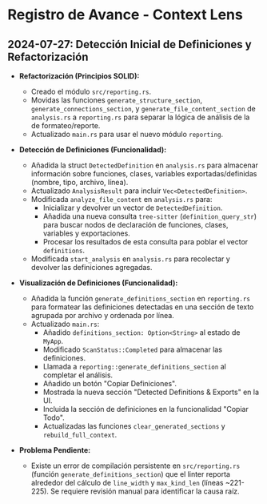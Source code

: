 # Registro de Avance - Context Lens

## 2024-07-27: Detección Inicial de Definiciones y Refactorización

- **Refactorización (Principios SOLID):**
  - Creado el módulo `src/reporting.rs`.
  - Movidas las funciones `generate_structure_section`, `generate_connections_section`, y `generate_file_content_section` de `analysis.rs` a `reporting.rs` para separar la lógica de análisis de la de formateo/reporte.
  - Actualizado `main.rs` para usar el nuevo módulo `reporting`.

- **Detección de Definiciones (Funcionalidad):**
  - Añadida la struct `DetectedDefinition` en `analysis.rs` para almacenar información sobre funciones, clases, variables exportadas/definidas (nombre, tipo, archivo, línea).
  - Actualizado `AnalysisResult` para incluir `Vec<DetectedDefinition>`.
  - Modificada `analyze_file_content` en `analysis.rs` para:
    - Inicializar y devolver un vector de `DetectedDefinition`.
    - Añadida una nueva consulta `tree-sitter` (`definition_query_str`) para buscar nodos de declaración de funciones, clases, variables y exportaciones.
    - Procesar los resultados de esta consulta para poblar el vector `definitions`.
  - Modificada `start_analysis` en `analysis.rs` para recolectar y devolver las definiciones agregadas.

- **Visualización de Definiciones (Funcionalidad):**
  - Añadida la función `generate_definitions_section` en `reporting.rs` para formatear las definiciones detectadas en una sección de texto agrupada por archivo y ordenada por línea.
  - Actualizado `main.rs`:
    - Añadido `definitions_section: Option<String>` al estado de `MyApp`.
    - Modificado `ScanStatus::Completed` para almacenar las definiciones.
    - Llamada a `reporting::generate_definitions_section` al completar el análisis.
    - Añadido un botón "Copiar Definiciones".
    - Mostrada la nueva sección "Detected Definitions & Exports" en la UI.
    - Incluida la sección de definiciones en la funcionalidad "Copiar Todo".
    - Actualizadas las funciones `clear_generated_sections` y `rebuild_full_context`.

- **Problema Pendiente:**
  - Existe un error de compilación persistente en `src/reporting.rs` (función `generate_definitions_section`) que el linter reporta alrededor del cálculo de `line_width` y `max_kind_len` (líneas ~221-225). Se requiere revisión manual para identificar la causa raíz. 